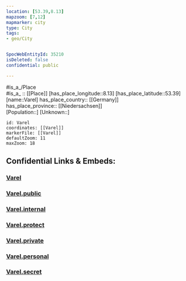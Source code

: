 ```yaml
---
location: [53.39,8.13] 
mapzoom: [7,12] 
mapmarker: city 
type: City
tags:
- geo/City


SpocWebEntityId: 35210
isDeleted: false
confidential: public

---
```

#is_a_/Place  
#is_a_ :: [[Place]] 
[has_place_longitude::8.13] 
[has_place_latitude::53.39] 
[name::Varel] 
has_place_country:: [[Germany]]  
has_place_province:: [[Niedersachsen]]  
[Population::] 
[Unknown::] 


```leaflet
id: Varel
coordinates: [[Varel]] 
markerFile: [[Varel]] 
defaultZoom: 11 
maxZoom: 18
```


## Confidential Links & Embeds: 

### [Varel](/_Standards/Earth/Continent/Europe/Europe~Central/Germany/Germany~West/Niedersachsen/counties~Niedersachsen/Friesland/Varel.md) 

### [Varel.public](/_public/Earth/Continent/Europe/Europe~Central/Germany/Germany~West/Niedersachsen/counties~Niedersachsen/Friesland/Varel.public.md) 

### [Varel.internal](/_internal/Earth/Continent/Europe/Europe~Central/Germany/Germany~West/Niedersachsen/counties~Niedersachsen/Friesland/Varel.internal.md) 

### [Varel.protect](/_protect/Earth/Continent/Europe/Europe~Central/Germany/Germany~West/Niedersachsen/counties~Niedersachsen/Friesland/Varel.protect.md) 

### [Varel.private](/_private/Earth/Continent/Europe/Europe~Central/Germany/Germany~West/Niedersachsen/counties~Niedersachsen/Friesland/Varel.private.md) 

### [Varel.personal](/_personal/Earth/Continent/Europe/Europe~Central/Germany/Germany~West/Niedersachsen/counties~Niedersachsen/Friesland/Varel.personal.md) 

### [Varel.secret](/_secret/Earth/Continent/Europe/Europe~Central/Germany/Germany~West/Niedersachsen/counties~Niedersachsen/Friesland/Varel.secret.md)

